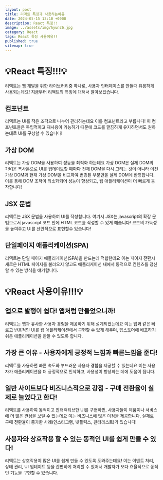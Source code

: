 ```yaml
---
layout: post
title: 리액트 특징과 사용하는이유
date: 2024-05-15 13:10 +0900
description: React 특징!!
image: ../assets/img/hyun26.jpg
category: React
tags: React 특징 사용이유!!
published: true
sitemap: true
---
```


# 💡React 특징!!!💡

리액트는 웹 개발을 위한 라이브러리중 하나로, 사용자 인터페이스를 만들때 유용하게 사용되는데요! 지금부터 리액트의 특징에 대해서 알아보겠습니다.

## 컴포넌트
리액트는 UI를 작은 조각으로 나누어 관리하는데요 이를 컴포넌트라고 부릅니다! 이 컴포넌트들은 독립적이고 재사용이 가능하기 때문에 코드를 깔끔하게 유지하면서도 원하는대로 UI를 구성할 수 있습니다!

## 가상 DOM
리액트는 가상 DOM을 사용하여 성능을 최적화 하는데요 가상 DOM은 실제 DOM의 가벼운 복사본으로 UI를 업데이트할 때마다 전체 DOM을 다시 그리는 것이 아니라 이전 가상 DOM과 현재 가상 DOM을 비교하여 변경된 부분만을 실제 DOM에 반영합니다. 이를 통해 DOM 조작이 최소화되어 성능이 향상되고, 웹 애플리케이션이 더 빠르게 동작합니다!

## JSX 문법
리액트는 JSX 문법을 사용하여 UI를 작성합니다. 여기서 JSX는 javascript의 확장 문법으로서 javascript 코드 안에 HTML 코드를 작성할 수 있게 해줍니다! 코드의 가독성을 높여주고 UI를 선언적으로 표현할수 있습니다! 

## 단일페이지 애플리케이션(SPA)
리액트는 단일 페이지 애플리케이션(SPA)을 만드는데 적합한데요 이는 페이지 전환시 새로운 HTML 페이지를 불러오지 않고도 애플리케이션 내에서 동적으로 컨텐츠를 갱신할 수 있는 방식을 얘기합니다.

# 💡React 사용이유!!!💡

## 앱으로 발행이 쉽다! 앱처럼 만들었으니까!
리액트는 앱과 유사한 사용자 경험을 제공하기 위해 설계되었는데요 이는 앱과 같은 빠르고 반응적인 UI를 웹 애플리케이션에서 구현할 수 있게 해주며, 앱스토어에 배포하기 쉬운 애플리케이션을 만들 수 있도록 합니다.

## 가장 큰 이유 - 사용자에게 긍정적 느낌과 빠른느낌을 준다! 
리액트를 사용하면 빠른 속도와 부드러운 사용자 경험을 제공할 수 있는데요 이는 사용자가 애플리케이션을 더 긍정적으로 인식하고, 사용성이 향상되는 데에 도움이 됩니다.

## 일반 사이트보다 비즈니스적으로 강점 - 구매 전환율이 실제로 늘었다고 한다!
리액트를 사용하여 동적이고 인터랙티브한 UI를 구현하면, 사용자들이 제품이나 서비스에 더 많은 관심을 보일 수 있는데요 이는 비즈니스에 많은 이점을 제공합니다. 실제로 구매 전환율이 증가한 사례(인스타그램, 넷플릭스, 핀터레스트)가 있습니다!

## 사용자와 상호작용 할 수 있는 동적인 UI를 쉽게 만들 수 있다!
리액트는 상호작용이 많은 UI를 쉽게 만들 수 있도록 도와주는데요! 이는 이벤트 처리, 상태 관리, UI 업데이트 등을 간편하게 처리할 수 있어서 개발자가 보다 효율적으로 동적인 기능을 구현할 수 있습니다.
